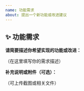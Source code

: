 ```yaml
---
name: 功能需求
about: 提出一个新功能或改进建议
---
```


## ✨ 功能需求

**请简要描述你希望实现的功能或改进：**

（在这里填写你的需求描述）

**补充说明或附件（可选）：**

（可上传截图或相关文件）